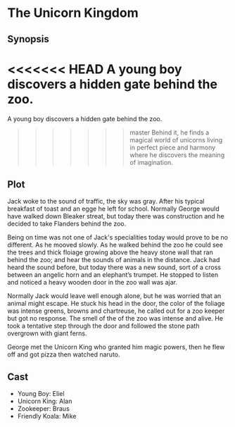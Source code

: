 # The Unicorn Kingdom

## Synopsis

<<<<<<< HEAD
A young boy  discovers a hidden gate behind the zoo.
=======
A young boy discovers a hidden gate behind the zoo.
>>>>>>> master
Behind it, he finds a magical world of unicorns living in perfect piece and harmony where he discovers the meaning of imagination.

## Plot

Jack  woke to the sound of traffic, the sky was gray.
After his typical breakfast of toast and an egge he left for school.
Normally George would have walked down Bleaker streat, but today there was construction and he decided to take Flanders behind the zoo.

Being on time was not one of Jack's  specialities today would prove to be no different.
As he mooved slowly.
As he walked behind the zoo he could see the trees and thick floiage growing above the heavy stone wall that ran behind the zoo; and hear the sounds of animals in the distance.
Jack had heard the sound before, but today there was a new sound, sort of a cross between an angelic horn and an elephant’s trumpet.
He stopped to listen and noticed a heavy wooden door in the zoo wall was ajar.

Normally Jack would leave well enough alone, but he was worried that an animal might escape.
He stuck his head in the door, the color of the foliage was intense greens, browns and chartreuse, he called out for a zoo keeper but got no response.
The smell of the of the zoo was intense and alive.
He took a tentative step through the door and followed the stone path overgrown with giant ferns.

George met the Unicorn King who granted him magic powers, then he  flew off and got pizza then watched naruto.

## Cast

* Young Boy: Eliel
* Unicorn King: Alan
* Zookeeper: Braus
* Friendly Koala: Mike
